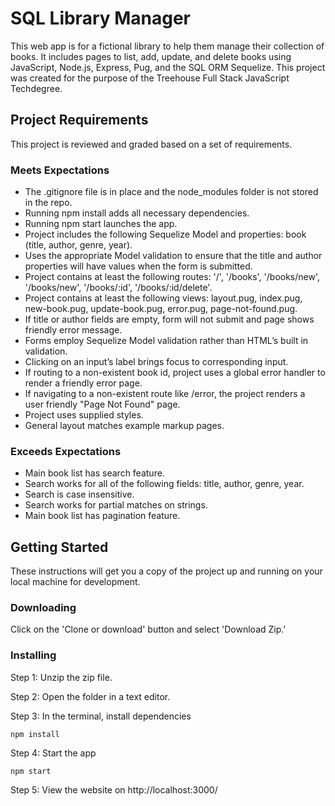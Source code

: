 # SQL Library Manager

This web app is for a fictional library to help them manage their collection of books. It includes pages to list, add, update, and delete books using JavaScript, Node.js, Express, Pug, and the SQL ORM Sequelize. This project was created for the purpose of the Treehouse Full Stack JavaScript Techdegree.

## Project Requirements

This project is reviewed and graded based on a set of requirements.

### Meets Expectations

* The .gitignore file is in place and the node_modules folder is not stored in the repo.
* Running npm install adds all necessary dependencies.
* Running npm start launches the app.
* Project includes the following Sequelize Model and properties: book (title, author, genre, year).
* Uses the appropriate Model validation to ensure that the title and author properties will have values when the form is submitted.
* Project contains at least the following routes: '/', '/books', '/books/new', '/books/new', '/books/:id', '/books/:id/delete'.
* Project contains at least the following views: layout.pug, index.pug, new-book.pug, update-book.pug, error.pug, page-not-found.pug.
* If title or author fields are empty, form will not submit and page shows friendly error message.
* Forms employ Sequelize Model validation rather than HTML’s built in validation.
* Clicking on an input’s label brings focus to corresponding input.
* If routing to a non-existent book id, project uses a global error handler to render a friendly error page.
* If navigating to a non-existent route like /error, the project renders a user friendly "Page Not Found" page.
* Project uses supplied styles.
* General layout matches example markup pages.

### Exceeds Expectations

* Main book list has search feature.
* Search works for all of the following fields: title, author, genre, year.
* Search is case insensitive.
* Search works for partial matches on strings.
* Main book list has pagination feature.

## Getting Started

These instructions will get you a copy of the project up and running on your local machine for development.

### Downloading

Click on the 'Clone or download' button and select 'Download Zip.'

### Installing

Step 1: Unzip the zip file.

Step 2: Open the folder in a text editor.

Step 3: In the terminal, install dependencies

```
npm install
```

Step 4: Start the app

```
npm start
```
Step 5: View the website on http://localhost:3000/
